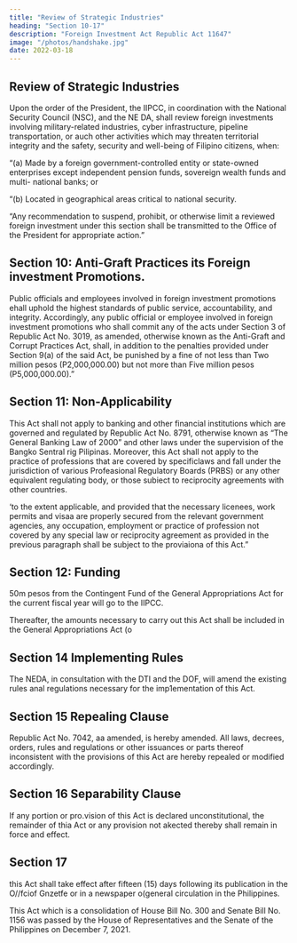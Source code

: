 ```yaml
---
title: "Review of Strategic Industries"
heading: "Section 10-17"
description: "Foreign Investment Act Republic Act 11647"
image: "/photos/handshake.jpg"
date: 2022-03-18
---
```




## Review of Strategic Industries

Upon the order of the President, the IIPCC, in coordination with the National Security Council (NSC), and the NE DA, shall review foreign investments involving military-related industries, cyber infrastructure, pipeline transportation, 
or auch other activities which may threaten territorial integrity and the safety, security and 
well-being of Filipino citizens, when:

“(a) Made by a foreign government-controlled entity or state-owned enterprises except independent 
pension funds, sovereign wealth funds and multi- national banks; or

“(b) Located in geographical areas critical to national security.

“Any recommendation to suspend, prohibit, or otherwise limit a reviewed foreign investment under 
this section shall be transmitted to the Office of the President for appropriate action.”


## Section 10: Anti-Graft Practices its Foreign investment Promotions. 

Public officials and employees involved in foreign investment promotions ehall uphold the highest standards of public service, accountability, and integrity. Accordingly, any public official or employee involved in foreign 
investment promotions who shall commit any of the acts under Section 3 of Republic Act No. 3019, as 
amended, otherwise known as the Anti-Graft and Corrupt Practices Act, shall, in addition to the 
penalties provided under Section 9(a) of the said Act, be punished by a fine of not less than Two 
million pesos (P2,000,000.00) but not more than Five million pesos (P5,000,000.00).”


## Section 11: Non-Applicability

This Act shall not apply to banking and other financial institutions  which are governed and regulated by Republic Act No. 8791, otherwise known as “The General Banking Law of 2000” and other laws under the supervision of the Bangko Sentral rig Pilipinas. Moreover, this Act shall not apply to the practice of professions that are covered by specificlaws and fall under the  jurisdiction of various Profeasional Regulatory Boards (PRBS) or any other equivalent regulating body, or those subiect to reciprocity agreements with other countries.

‘to the extent applicable, and provided that the necessary licenees, work permits and visaa are 
properly secured from the relevant government agencies, any occupation, employment or practice of 
profession not covered by any special law or reciprocity agreement as provided in the previous 
paragraph shall be subject to the proviaiona of this Act.”


## Section 12: Funding

50m pesos from the Contingent Fund of the General Appropriations Act for the current fiscal year will go to the IIPCC.

Thereafter, the amounts necessary to carry out this Act shall be included in the General Appropriations Act (o


## Section 14 Implementing Rules

The NEDA, in consultation with the DTI and the DOF, will amend the existing rules anal regulations necessary for the imp1ementation of this Act.


## Section 15 Repealing Clause

Republic Act No. 7042, aa amended, is hereby amended. All laws, decrees, orders, rules and regulations or other issuances or parts thereof inconsistent with the provisions of this Act are hereby repealed or modified accordingly.


## Section 16 Separability Clause

If any portion or pro.vision of this Act is declared 
unconstitutional, the remainder of thia Act or any provision not akected thereby shall remain in 
force and effect.

## Section 17

this Act shall take effect after fifteen (15) days following its  publication in the O//fciof Gnzetfe or in a newspaper o(general circulation in the Philippines.

This Act which is a consolidation of House Bill No. 300 and Senate Bill No. 1156 was passed by the House of Representatives and the Senate of the Philippines on December 7, 2021.
